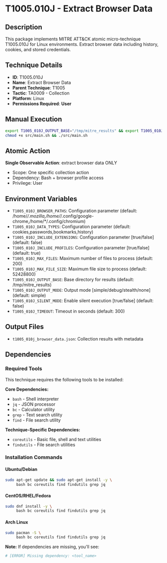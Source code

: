 # T1005.010J - Extract Browser Data

## Description
This package implements MITRE ATT&CK atomic micro-technique T1005.010J for Linux environments. Extract browser data including history, cookies, and stored credentials.

## Technique Details
- **ID**: T1005.010J
- **Name**: Extract Browser Data
- **Parent Technique**: T1005
- **Tactic**: TA0009 - Collection
- **Platform**: Linux
- **Permissions Required**: **User**

## Manual Execution
```bash
export T1005_010J_OUTPUT_BASE="/tmp/mitre_results" && export T1005_010J_SILENT_MODE=false
chmod +x src/main.sh && ./src/main.sh
```

## Atomic Action
**Single Observable Action**: extract browser data ONLY
- Scope: One specific collection action
- Dependency: Bash + browser profile access
- Privilege: User

## Environment Variables
- `T1005_010J_BROWSER_PATHS`: Configuration parameter (default: /home/*/.mozilla,/home/*/.config/google-chrome,/home/*/.config/chromium)
- `T1005_010J_DATA_TYPES`: Configuration parameter (default: cookies,passwords,bookmarks,history)
- `T1005_010J_INCLUDE_EXTENSIONS`: Configuration parameter [true/false] (default: false)
- `T1005_010J_INCLUDE_PROFILES`: Configuration parameter [true/false] (default: true)
- `T1005_010J_MAX_FILES`: Maximum number of files to process (default: 200)
- `T1005_010J_MAX_FILE_SIZE`: Maximum file size to process (default: 52428800)
- `T1005_010J_OUTPUT_BASE`: Base directory for results (default: /tmp/mitre_results)
- `T1005_010J_OUTPUT_MODE`: Output mode [simple/debug/stealth/none] (default: simple)
- `T1005_010J_SILENT_MODE`: Enable silent execution [true/false] (default: false)
- `T1005_010J_TIMEOUT`: Timeout in seconds (default: 300)

## Output Files
- `t1005_010j_browser_data.json`: Collection results with metadata

## Dependencies

### Required Tools
This technique requires the following tools to be installed:

**Core Dependencies:**
- `bash` - Shell interpreter
- `jq` - JSON processor  
- `bc` - Calculator utility
- `grep` - Text search utility
- `find` - File search utility

**Technique-Specific Dependencies:**
- `coreutils` - Basic file, shell and text utilities
- `findutils` - File search utilities

### Installation Commands

#### Ubuntu/Debian
```bash
sudo apt-get update && sudo apt-get install -y \
     bash bc coreutils find findutils grep jq
```

#### CentOS/RHEL/Fedora  
```bash
sudo dnf install -y \
     bash bc coreutils find findutils grep jq
```

#### Arch Linux
```bash
sudo pacman -S \
     bash bc coreutils find findutils grep jq
```

**Note:** If dependencies are missing, you'll see:
```bash
# [ERROR] Missing dependency: <tool_name>
```